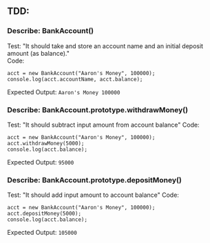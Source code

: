 ## TDD:

### Describe: BankAccount()
Test: "It should take and store an account name and an initial deposit amount (as balance)."   
Code:  
```
acct = new BankAccount("Aaron's Money", 100000); 
console.log(acct.accountName, acct.balance);
```  
Expected Output: ```Aaron's Money 100000```

### Describe: BankAccount.prototype.withdrawMoney()
Test: "It should subtract input amount from account balance" 
Code:
``` 
acct = new BankAccount("Aaron's Money", 100000);   
acct.withdrawMoney(5000);   
console.log(acct.balance);   
```
Expected Output: ```95000```

### Describe: BankAccount.prototype.depositMoney()
Test: "It should add input amount to account balance" 
Code:
``` 
acct = new BankAccount("Aaron's Money", 100000);   
acct.depositMoney(5000);   
console.log(acct.balance);   
```
Expected Output: ```105000```